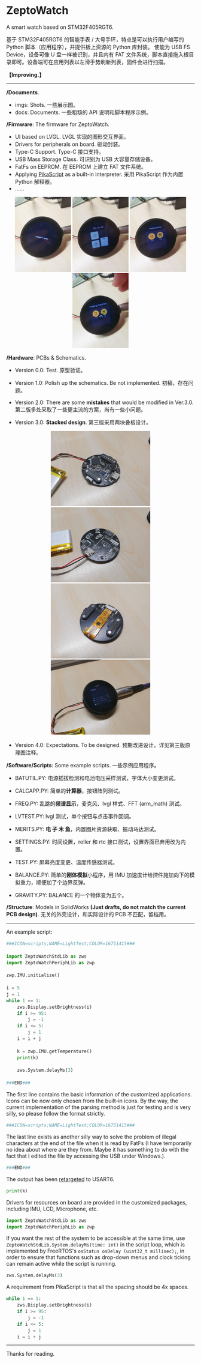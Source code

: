 # ZeptoWatch

A smart watch based on STM32F405RGT6.

基于 STM32F405RGT6 的智能手表 / 大号手环，特点是可以执行用户编写的 Python 脚本（应用程序），并提供板上资源的 Python 库封装。
使能为 USB FS Device，设备可像 U 盘一样被识别，并且内有 FAT 文件系统，脚本直接拖入根目录即可。设备端可在应用列表以左滑手势刷新列表，固件会进行扫描。

**【Improving.】**

---

**/Documents**.

  - imgs: Shots. 一些展示图。
  - docs: Documents. 一些粗糙的 API 说明和脚本程序示例。

**/Firmware**: The firmware for ZeptoWatch.

  - UI based on LVGL. LVGL 实现的图形交互界面。
  - Drivers for peripherals on board. 驱动封装。
  - Type-C Support. Type-C 接口支持。
  - USB Mass Storage Class. 可识别为 USB 大容量存储设备。
  - FatFs on EEPROM. 在 EEPROM 上建立 FAT 文件系统。
  - Applying [PikaScript](https://github.com/pikasTech/pikascript) as a built-in interpreter. 采用 PikaScript 作为内置 Python 解释器。
  - ......

<div align="center">
    <img src="Documents/imgs/FE7E135F2EE59D07F1611126BC068844.jpg" height="200">
    <img src="Documents/imgs/E9C457554D189AD4F0F847DAE70AA1DC.jpg" height="200">
    <img src="Documents/imgs/7D140A95CB4EF4CE1C6424B43CCBAFC1.jpg" height="200">
    <img src="Documents/imgs/1AC1DB860FB19763F201A053C7C4109F.jpg" height="200">
</div>

**/Hardware**: PCBs & Schematics.

- Version 0.0: Test. 原型验证。

- Version 1.0: Polish up the schematics. Be not implemented. 初稿，存在问题。

- Version 2.0: There are some **mistakes** that would be modified in Ver.3.0. 第二版多处采取了一些更主流的方案，尚有一些小问题。

- Version 3.0: **Stacked design**. 第三版采用两块叠板设计。

<div align="center">
    <img src="Documents/imgs/A9D83C7F3B059AC34AE6EB4E3EEF9CB2.jpg" height="200">
    <img src="Documents/imgs/D071ECCD7C0C4ED039892D36798CA6AB.jpg" height="200">
</div>

<div align="center">
    <img src="Documents/imgs/5992D42DC3AB0C8722A747962F6D78E2.jpg" height="200">
    <img src="Documents/imgs/02B38ED2BDC76FF8CDB0900A786208DB.jpg" height="200">
</div>

- Version 4.0: Expectations. To be designed. 预期改进设计，详见第三版原理图注释。

**/Software/Scripts**: Some example scripts. 一些示例应用程序。

- BATUTIL.PY: 电源插拔检测和电池电压采样测试，字体大小变更测试。

- CALCAPP.PY: 简单的**计算器**，按钮阵列测试。

- FREQ.PY: 乱跳的**频谱显示**，麦克风、lvgl 样式、FFT (arm_math) 测试。

- LVTEST.PY: lvgl 测试，单个按钮与点击事件回调。

- MERITS.PY: **电 子 木 鱼**，内置图片资源获取、振动马达测试。

- SETTINGS.PY: 时间设置，roller 和 rtc 接口测试，设置界面已弃用改为内置。

- TEST.PY: 屏幕亮度变更、温度传感器测试。

- BALANCE.PY: 简单的**刚体模拟**小程序，用 IMU 加速度计给控件施加向下的模拟重力，顺便加了个边界反弹。

- GRAVITY.PY: BALANCE 的一个物体变为五个。

**/Structure**: Models in SolidWorks **(Just drafts, do not match the current PCB design)**. 无关的外壳设计，和实际设计的 PCB 不匹配，留档用。

---

An example script:
```python
###ICON=scripts;NAME=LightTest;COLOR=16751415###

import ZeptoWatchStdLib as zws
import ZeptoWatchPeriphLib as zwp

zwp.IMU.initialize()

i = 5
j = 1
while 1 == 1:
    zws.Display.setBrightness(i)
    if i >= 95:
        j = -1
    if i <= 5:
        j = 1
    i = i + j

    k = zwp.IMU.getTemperature()
    print(k)

    zws.System.delayMs(3)

###END###
```

The first line contains the basic information of the customized applications. Icons can be now only chosen from the built-in icons. By the way, the current implementation of the parsing method is just for testing and is very silly, so please follow the format strictly.
```python
###ICON=scripts;NAME=LightTest;COLOR=16751415###
```

The last line exists as another silly way to solve the problem of illegal characters at the end of the file when it is read by FatFs (I have temporarily no idea about where are they from. Maybe it has something to do with the fact that I edited the file by accessing the USB under Windows.).
```python
###END###
```

The output has been [retargeted](https://zhuanlan.zhihu.com/p/145801160) to USART6.
```python
print(k)
```

Drivers for resources on board are provided in the customized packages, including IMU, LCD, Microphone, etc.
```python
import ZeptoWatchStdLib as zws
import ZeptoWatchPeriphLib as zwp
```

If you want the rest of the system to be accessible at the same time, use ```ZeptoWatchStdLib.System.delayMs(time: int)``` in the script loop, which is implemented by FreeRTOS's ```osStatus osDelay (uint32_t millisec);```, in order to ensure that functions such as drop-down menus and clock ticking can remain active while the script is running.
```python
zws.System.delayMs(3)
```

A requirement from PikaScript is that all the spacing should be 4x spaces.
```python
while 1 == 1:
    zws.Display.setBrightness(i)
    if i >= 95:
        j = -1
    if i <= 5:
        j = 1
    i = i + j
```

---

Thanks for reading.
